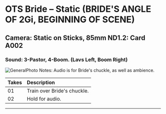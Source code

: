 # OTS Bride – Static (BRIDE'S ANGLE OF 2Gi, BEGINNING OF SCENE)

## Camera: Static on Sticks, 85mm ND1.2: Card A002

### Sound: 3-Pastor, 4-Boom. (Lavs Left, Boom Right)

![GeneralPhoto][]
Notes: Audio is for Bride's chuckle, as well as ambience.

| Takes | Description |
|:---|:----|
| 01 | Train over Bride's chuckle. |
| 02 | Hold for audio. |

----


[GeneralPhoto]:  /CelebrateForever/images/2M.JPG